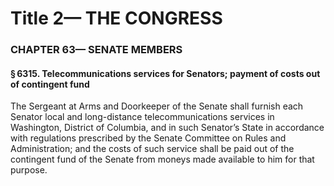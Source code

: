 
# Title 2— THE CONGRESS
### CHAPTER 63— SENATE MEMBERS
#### § 6315. Telecommunications services for Senators; payment of costs out of contingent fund

The Sergeant at Arms and Doorkeeper of the Senate shall furnish each Senator local and long-distance telecommunications services in Washington, District of Columbia, and in such Senator’s State in accordance with regulations prescribed by the Senate Committee on Rules and Administration; and the costs of such service shall be paid out of the contingent fund of the Senate from moneys made available to him for that purpose.
